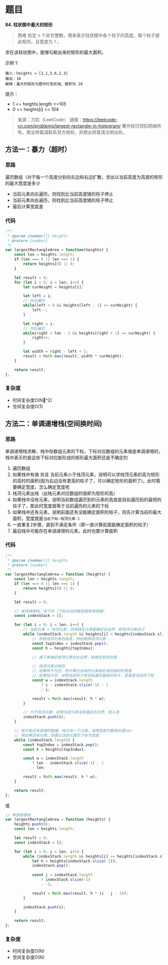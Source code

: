 
# 题目
**84. 柱状图中最大的矩形**
> 困难
给定 n 个非负整数，用来表示柱状图中各个柱子的高度。每个柱子彼此相邻，且宽度为 1 。

求在该柱状图中，能够勾勒出来的矩形的最大面积。

示例 1:
```
输入：heights = [2,1,5,6,2,3]
输出：10
解释：最大的矩形为图中红色区域，面积为 10
```

提示：
* 1 <= heights.length <=105
* 0 <= heights[i] <= 104

>来源：力扣（LeetCode）
链接：https://leetcode-cn.com/problems/largest-rectangle-in-histogram/
著作权归领扣网络所有。商业转载请联系官方授权，非商业转载请注明出处。


## 方法一：暴力（超时）
### 思路
遍历数组（对于每一个高度分别向左边和右边扩散，求出以当前高度为高度的矩形的最大宽度是多少
* 当前元素向左遍历，则找到比当前高度矮的柱子停止
* 当前元素向右遍历，则找到比当前高度矮的柱子停止
* 最后计算宽度差

### 代码
```js
/**
 * @param {number[]} heights
 * @return {number}
 */
var largestRectangleArea = function(heights) {
    const len = heights.length;
    if (len === 0 || len === 1) {
        return heights[0] || 0;
    }

    let result = 0;
    for (let i = 0; i < len; i++) {
        let curHeight = heights[i];

        let left = i;
        // 向左遍历
        while(left > 0 && heights[left - 1] >= curHeight) {
            left--;
        }

        let right = i;
        // 向右遍历
        while(right < len - 1 && heights[right + 1] >= curHeight) {
            right++;
        }

        let width = right - left + 1;
        result = Math.max(result, width * curHeight);
    }

    return result;
};
```
### 复杂度
 * 时间复杂度O(N^2)
 * 空间复杂度O(1)

## 方法二：单调递增栈(空间换时间)
### 思路
单调递增栈求解，栈中存数组元素的下标，下标对应数组的元素值是单调递增的，栈中表示的是这些下标对应能形成的矩形最大面积还是不确定的
1. 遍历数组
2. 如果栈中有值 并且 当前元素小于栈顶元素，说明可以求栈顶元素的高为矩形的高时的面积(因为右边没有更高的柱子了，可以确定矩形的面积了)，此时需要确定宽度，怎么确定宽度呢
3. 栈顶元素出栈（出栈元素对应数组的值即为矩形的高）
4. 如果栈中没有元素，说明当前数组遍历到的元素的高度是目前遍历到的最短的柱子了，那此时宽度就等于当前遍历的元素的下标
5. 如果栈中还有元素，说明前面还有没能确定面积的柱子，则先计算当前的最大面积，宽度就是`当前下标-栈顶元素-1`
6. 一直重复2步骤，直到不满足条件（即一直计算前面能确定面积的柱子）
7. 最后栈中可能存在单调递增的元素，此时也要计算面积

### 代码
```js
/**
 * @param {number[]} heights
 * @return {number}
 */
var largestRectangleArea = function (heights) {
    const len = heights.length;
    if (len === 0 || len === 1) {
        return heights[0] || 0;
    }

    let result = 0;

    // 单调递增栈，存下标（下标对应的数组值单调地增）
    const indexStack = [];

    for (let i = 0; i < len; i++) {
        // 当前元素 < 栈顶元素，说明栈定元素能确定右边界，即栈顶元素自己
        while (indexStack.length && heights[i] < heights[indexStack.slice(-1)]) {
            // 获取栈顶元素的高度，然后删除栈顶元素
            const topIndex = indexStack.pop();
            const h = heights[topIndex];

            // 接下来确定栈顶元素的左边界，即确定矩形的宽

            // 栈顶元素出栈后
            // 如果栈不为空，则计算已出栈的元素能形成的面积的宽度
            // 如果栈为空，说明当前柱子是目前遍历最短的柱子，宽度是当前的下标
            const w = indexStack.length
                ? i - indexStack.slice(-1) - 1
                : i;

            result = Math.max(result, h * w);
        }

        // 大于栈顶元素，说明当前元素没有确定右边界，则入栈
        indexStack.push(i);
    }

    // 栈可能还有递增的数据，栈只有一个元素，说明宽即为数组长度len
    // 栈如果还有元素，则要以当前元素的下标为宽度
    while (indexStack.length) {
        const topIndex = indexStack.pop();
        const h = heights[topIndex];

        const w = indexStack.length
            ? len - indexStack.slice(-1) - 1
            : len;

        result = Math.max(result, h * w);
    }

    return result;
};
```
或
```js
// 单调递增栈
var largestRectangleArea = function (heights) {
    heights.push(0);
    const len = heights.length;

    let result = 0;
    const indexStack = [];

    for (let i = 0; i < len; i++) {
        while (indexStack.length && heights[i] <= heights[indexStack.slice(-1)]) {
            let h = heights[indexStack.slice(-1)];
            indexStack.pop();
    
            const j = indexStack.length
                ? indexStack.slice(-1)
                : -1;

            result = Math.max(result, h * (i - j - 1));
        }

        indexStack.push(i);
    }

    return result;
};
```
### 复杂度
 * 时间复杂度O(N)
 * 空间复杂度O(N)